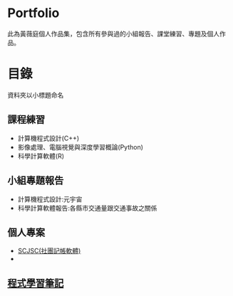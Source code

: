 # Portfolio
此為黃薇庭個人作品集，包含所有參與過的小組報告、課堂練習、專題及個人作品。
# 目錄
資料夾以小標題命名
## 課程練習
- 計算機程式設計(C++)
- 影像處理、電腦視覺與深度學習概論(Python)
- 科學計算軟體(R)
## 小組專題報告
- 計算機程式設計:元宇宙
- 科學計算軟體報告:各縣市交通量跟交通事故之關係
## 個人專案
- [SCJSC(社團記帳軟體)]()
- 
## [程式學習筆記](https://hackmd.io/@WeiTingHuang/BJZh67-q3)

